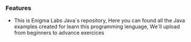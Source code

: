 ### Features

- This is Enigma Labs Java´s repository, Here you can found all the Java examples created for learn this programming lenguage, We´ll upload from beginners to advance exercices

